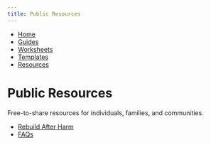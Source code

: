 ```yaml
---
title: Public Resources
---
```


<link rel="stylesheet" href="../style.css">

<nav>
  <ul>
    <li><a href="../index.html">Home</a></li>
    <li><a href="../Guides/">Guides</a></li>
    <li><a href="../Worksheets/">Worksheets</a></li>
    <li><a href="../Templates/">Templates</a></li>
    <li><a href="../Public-Resources/">Resources</a></li>
  </ul>
</nav>

# Public Resources

Free-to-share resources for individuals, families, and communities.

- [Rebuild After Harm](./Rebuild_After_Harm.html)
- [FAQs](./FAQs.html)

